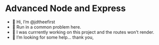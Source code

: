 # Advanced Node and Express

- 👋 Hi, I’m @jdtheefirst
- 👀 Run in a common problem here.
- 🌱 I was currrently working on this project and the routes won't render.
- 💞️ I’m looking for some help... thank you,
